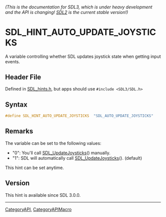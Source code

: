 ###### (This is the documentation for SDL3, which is under heavy development and the API is changing! [SDL2](https://wiki.libsdl.org/SDL2/) is the current stable version!)
# SDL_HINT_AUTO_UPDATE_JOYSTICKS

A variable controlling whether SDL updates joystick state when getting input events.

## Header File

Defined in [SDL_hints.h](https://github.com/libsdl-org/SDL/blob/main/include/SDL3/SDL_hints.h), but apps should use `#include <SDL3/SDL.h>`

## Syntax

```c
#define SDL_HINT_AUTO_UPDATE_JOYSTICKS  "SDL_AUTO_UPDATE_JOYSTICKS"
```

## Remarks

The variable can be set to the following values:

- "0": You'll call [SDL_UpdateJoysticks](SDL_UpdateJoysticks)() manually.
- "1": SDL will automatically call
  [SDL_UpdateJoysticks](SDL_UpdateJoysticks)(). (default)

This hint can be set anytime.

## Version

This hint is available since SDL 3.0.0.

----
[CategoryAPI](CategoryAPI), [CategoryAPIMacro](CategoryAPIMacro)

